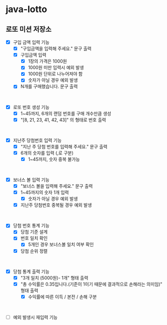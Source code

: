 # java-lotto

## 로또 미션 저장소

- [x] 구입 금액 입력 기능
    - [x] "구입금액을 입력해 주세요." 문구 출력
    - [x] 구입금액 입력
        - [x] 1장의 가격은 1000원
        - [x] 1000원 미만 입력시 예외 발생
        - [x] 1000원 단위로 나누어져야 함
        - [x] 숫자가 아닐 경우 예외 발생
    - [x] N개를 구매했습니다. 문구 출력

<br>

- [x] 로또 번호 생성 기능
    - [x] 1~45까지, 6개의 랜덤 번호를 구매 개수만큼 생성
    - [x] "[8, 21, 23, 41, 42, 43]" 의 형태로 번호 출력
  
<br>

- [x] 지난주 당첨번호 입력 기능
    - [x] "지난 주 당첨 번호를 입력해 주세요." 문구 출력
    - [x] 6개의 숫자를 입력 (,로 구분)
        - [x] 1~45까지, 숫자 중복 불가능

<br>

- [x] 보너스 볼 입력 기능
    - [x] "보너스 볼을 입력해 주세요." 문구 출력
    - [x] 1~45까지의 숫자 1개 입력
        - [x] 숫자가 아닐 경우 예외 발생
    - [x] 지난주 당첨번호 중복될 경우 예외 발생

<br>

- [x] 당첨 번호 통계 기능
    - [x] 당첨 기준 설계
    - [x] 번호 일치 확인
        - [x] 5개인 경우 보너스볼 일치 여부 확인
    - [x] 당첨 순위 정렬

<br>

- [x] 당첨 통계 출력 기능
    - [x] "3개 일치 (5000원)- 1개" 형태 출력 
    - [x] "총 수익률은 0.35입니다.(기준이 1이기 때문에 결과적으로 손해라는 의미임)" 형태 출력
        - [x] 수익률에 따른 이득 / 본전 / 손해 구분

<br>

- [ ] 예외 발생시 재입력 기능